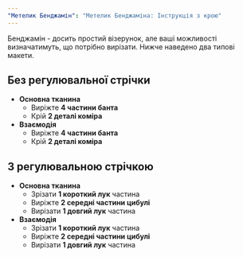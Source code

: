 ```yaml
---
"Метелик Бенджамін": "Метелик Бенджаміна: Інструкція з крою"
---
```


Бенджамін - досить простий візерунок, але ваші можливості визначатимуть, що потрібно вирізати. Нижче наведено два типові макети.

## Без регулювальної стрічки

- **Основна тканина**
  - Виріжте **4 частини банта**
  - Крій **2 деталі коміра**
- **Взаємодія**
  - Виріжте **4 частини банта**
  - Крій **2 деталі коміра**

## З регулювальною стрічкою

- **Основна тканина**
  - Зрізати **1 короткий лук** частина
  - Виріжте **2 середні частини цибулі**
  - Вирізати **1 довгий лук** частина
- **Взаємодія**
  - Зрізати **1 короткий лук** частина
  - Виріжте **2 середні частини цибулі**
  - Вирізати **1 довгий лук** частина
